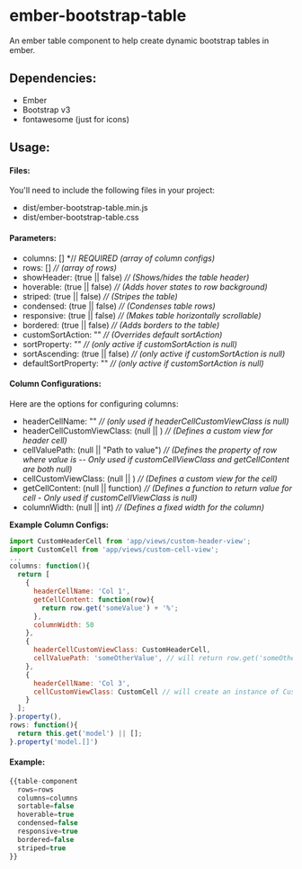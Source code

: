 # ember-bootstrap-table
An ember table component to help create dynamic bootstrap tables in ember.

## Dependencies:
* Ember
* Bootstrap v3
* fontawesome (just for icons)

## Usage:
#### Files:
You'll need to include the following files in your project:
* dist/ember-bootstrap-table.min.js
* dist/ember-bootstrap-table.css

#### Parameters:
* columns: [] *// *REQUIRED (array of column configs)*
* rows: [] *// (array of rows)*
* showHeader: (true || false) *// (Shows/hides the table header)*
* hoverable: (true || false) *// (Adds hover states to row background)*
* striped: (true || false) *// (Stripes the table)*
* condensed: (true || false) *// (Condenses table rows)*
* responsive: (true || false) *// (Makes table horizontally scrollable)*
* bordered: (true || false) *// (Adds borders to the table)*
* customSortAction: "<Action Name>" *// (Overrides default sortAction)*
* sortProperty: "<Property to Sort On>" *// (only active if customSortAction is null)*
* sortAscending: (true || false) *// (only active if customSortAction is null)*
* defaultSortProperty: "<Default sortProperty>" *// (only active if customSortAction is null)*

#### Column Configurations:
Here are the options for configuring columns:
* headerCellName: "<Cell Header Text>" *// (only used if headerCellCustomViewClass is null)*
* headerCellCustomViewClass: (null || <Instance of Ember.View>) *// (Defines a custom view for header cell)*
* cellValuePath: (null || "Path to value") *// (Defines the property of row where value is -- Only used if customCellViewClass and getCellContent are both null)*
* cellCustomViewClass: (null || <Instance of Ember.View>) *// (Defines a custom view for the cell)*
* getCellContent: (null || function) *// (Defines a function to return value for cell - Only used if customCellViewClass is null)*
* columnWidth: (null || int) *// (Defines a fixed width for the column)*

**Example Column Configs:**
```javascript
import CustomHeaderCell from 'app/views/custom-header-view';
import CustomCell from 'app/views/custom-cell-view';
...
columns: function(){
  return [
    {
      headerCellName: 'Col 1',
      getCellContent: function(row){
        return row.get('someValue') + '%';
      },
      columnWidth: 50
    },
    {
      headerCellCustomViewClass: CustomHeaderCell,
      cellValuePath: 'someOtherValue', // will return row.get('someOtherValue');
    },
    {
      headerCellName: 'Col 3',
      cellCustomViewClass: CustomCell // will create an instance of CustomCell and pass 'row' property to it
    }
  ];
}.property(),
rows: function(){
  return this.get('model') || [];
}.property('model.[]')
```

#### Example:
```javascript
{{table-component
  rows=rows
  columns=columns
  sortable=false
  hoverable=true
  condensed=false
  responsive=true
  bordered=false
  striped=true
}}
```
